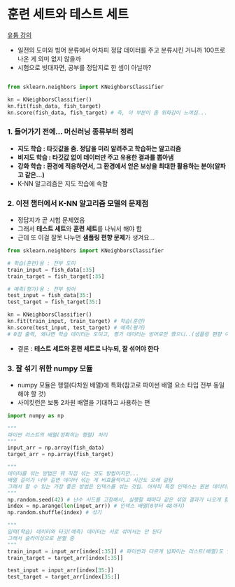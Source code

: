 # 훈련 세트와 테스트 세트
[유툽 강의](https://www.youtube.com/watch?v=SUpUPXXhE6g&list=PLVsNizTWUw7E2RxZ4aspcR9vNamXccmFE&index=5)
- 일전의 도미와 빙어 분류에서 어차피 정답 데이터를 주고 분류시킨 거니까 100프로 나온 게 의미 없지 않을까
- 시험으로 빗대자면, 공부를 정답지로 한 셈이 아닐까?
```python

from sklearn.neighbors import KNeighborsClassifier

kn = KNeighborsClassifier()
kn.fit(fish_data, fish_target)
kn.score(fish_data, fish_target) # 즉, 이 부분이 좀 위화감이 느껴짐...
```

### 1. 들어가기 전에... 머신러닝 종류부터 정리
- **지도 학습 : 타깃값을 줌. 정답을 미리 알려주고 학습하는 알고리즘**
- **비지도 학습 : 타깃값 없이 데이터만 주고 유용한 결과를 뽑아냄**
- **강화 학습 : 환경에 적응하면서, 그 환경에서 얻은 보상을 최대한 활용하는 분야(알파고 같은...)**
- K-NN 알고리즘은 지도 학습에 속함

### 2. 이전 챕터에서 K-NN 알고리즘 모델의 문제점
- 정답지가 곧 시험 문제였음
- 그래서 **테스트 세트**와 **훈련 세트**를 나눠서 해야 함
- 근데 또 이걸 잘못 나누면 **샘플링 편향 문제**가 생겨요...
```python
from sklearn.neighbors import KNeighborsClassifier

# 학습(훈련)용 : 전부 도미
train_input = fish_data[:35]
train_target = fish_target[:35]

# 예측(평가)용 : 전부 빙어
test_input = fish_data[35:]
test_target = fish_target[35:]

kn = KNeighborsClassifier()
kn.fit(train_input, train_target) # 학습(훈련)
kn.score(test_input, test_target) # 예측(평가)
# 0점 출력, 왜냐면 학습 데이터는 도미고, 평가 데이터는 빙어로만 했으니..(샘플링 편향 이슈)
```
- 결론 : **테스트 세트와 훈련 세트로 나누되, 잘 섞어야 한다**
### 3. 잘 섞기 위한 numpy 모듈
- numpy 모듈은 행렬(다차원 배열)에 특화(참고로 파이썬 배열 요소 타입 전부 동일해야 할 것)
- 사이킷런은 보통 2차원 배열을 기대하고 사용하는 편
```python
import numpy as np

"""
파이썬 리스트의 배열(정확히는 행렬) 처리
"""
input_arr = np.array(fish_data)
target_arr = np.array(fish_target)

"""
데이터를 섞는 방법은 뭐 직접 섞는 것도 방법이지만...
배열 길이가 너무 길면 데이터 섞는 게 비효율적이고 시간도 오래 걸림
그래서 할 수 있는 가장 좋은 방법은 인덱스를 섞는 것임. 어차피 특정 인덱스는 원본 데이터를 참조할 테니까
"""
np.random.seed(42) # 난수 시드를 고정해서, 실행할 때마다 같은 섞임 결과가 나오게 함. 재현성(reproducibility)을 보장
index = np.arange(len(input_arr)) # 인덱스 배열(0부터 48까지)
np.random.shuffle(index) # 섞기

"""
입력(학습) 데이터와 타깃(예측) 데이터는 서로 섞여서는 안 된다
그래서 슬라이싱으로 분별 중
"""
train_input = input_arr[index[:35]] # 파이썬과 다르게 넘파이는 리스트(배열)도 인덱싱에 사용이 가능함
train_target = target_arr[index[:35]]

test_input = input_arr[index[35:]]
test_target = target_arr[index[35:]]
```
